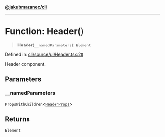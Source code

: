 [**@jakubmazanec/cli**](../README.md)

---

# Function: Header()

> **Header**(`__namedParameters`): `Element`

Defined in:
[cli/source/ui/Header.tsx:20](https://github.com/jakubmazanec/tools/blob/0373298af23ca7b778987184cd6fcccd21ae54be/packages/cli/source/ui/Header.tsx#L20)

Header component.

## Parameters

### \_\_namedParameters

`PropsWithChildren`\<[`HeaderProps`](../type-aliases/HeaderProps.md)\>

## Returns

`Element`
